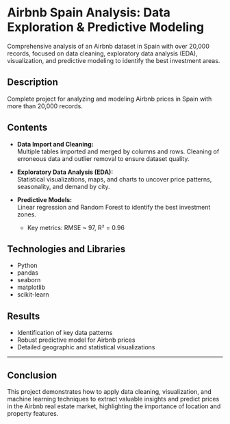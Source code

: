 # Airbnb Spain Analysis: Data Exploration & Predictive Modeling

Comprehensive analysis of an Airbnb dataset in Spain with over 20,000 records, focused on data cleaning, exploratory data analysis (EDA), visualization, and predictive modeling to identify the best investment areas.

## Description  
Complete project for analyzing and modeling Airbnb prices in Spain with more than 20,000 records.

## Contents  
- **Data Import and Cleaning:**  
  Multiple tables imported and merged by columns and rows. Cleaning of erroneous data and outlier removal to ensure dataset quality.

- **Exploratory Data Analysis (EDA):**  
  Statistical visualizations, maps, and charts to uncover price patterns, seasonality, and demand by city.

- **Predictive Models:**  
  Linear regression and Random Forest to identify the best investment zones.  
  - Key metrics: RMSE ~ 97, R² = 0.96

## Technologies and Libraries  
- Python  
- pandas  
- seaborn  
- matplotlib  
- scikit-learn

## Results  
- Identification of key data patterns  
- Robust predictive model for Airbnb prices  
- Detailed geographic and statistical visualizations

---

## Conclusion

This project demonstrates how to apply data cleaning, visualization, and machine learning techniques to extract valuable insights and predict prices in the Airbnb real estate market, highlighting the importance of location and property features.

